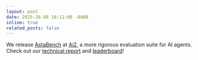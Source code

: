 ```yaml
---
layout: post
date: 2025-26-08 16:11:00 -0400
inline: true
related_posts: false
---
```


We release [AstaBench](https://allenai.org/asta/bench) at [Ai2](https://allenai.org/), a more rigorous evaluation suite for AI agents. Check out our [technical report](https://www.datocms-assets.com/64837/1756213171-astabench-16.pdf) and [leaderboard](https://huggingface.co/spaces/allenai/asta-bench-leaderboard)! 
